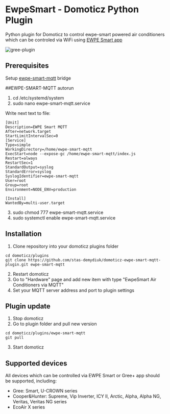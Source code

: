 # EwpeSmart - Domoticz Python Plugin
Python plugin for Domoticz to control ewpe-smart powered air conditioners which can be controled via WiFi using [EWPE Smart app](https://play.google.com/store/apps/details?id=com.gree.ewpesmart)

![gree-plugin](https://user-images.githubusercontent.com/2734836/49314936-aeffd700-f4f4-11e8-96a7-11310dac543c.PNG)

## Prerequisites

Setup [ewpe-smart-mqtt](https://github.com/stas-demydiuk/ewpe-smart-mqtt) bridge

##EWPE-SMART-MQTT autorun

1. cd /etc/systemd/system
2. sudo nano ewpe-smart-mqtt.service

Write next text to file:
```
[Unit]
Description=EWPE Smart MQTT
After=network.target
StartLimitIntervalSec=0
[Service]
Type=simple
WorkingDirectory=/home/ewpe-smart-mqtt
ExecStart=node --expose-gc /home/ewpe-smart-mqtt/index.js
Restart=always
RestartSec=1
StandardOutput=syslog
StandardError=syslog
SyslogIdentifier=ewpe-smart-mqtt
User=root
Group=root
Environment=NODE_ENV=production

[Install]
WantedBy=multi-user.target
```
3. sudo chmod 777 ewpe-smart-mqtt.service
4. sudo systemctl enable ewpe-smart-mqtt.service

## Installation

1. Clone repository into your domoticz plugins folder
```
cd domoticz/plugins
git clone https://github.com/stas-demydiuk/domoticz-ewpe-smart-mqtt-plugin.git ewpe-smart-mqtt
```
2. Restart domoticz
3. Go to "Hardware" page and add new item with type "EwpeSmart Air Conditioners via MQTT"
4. Set your MQTT server address and port to plugin settings

## Plugin update

1. Stop domoticz
2. Go to plugin folder and pull new version
```
cd domoticz/plugins/ewpe-smart-mqtt
git pull
```
3. Start domoticz

## Supported devices
All devices which can be controlled via EWPE Smart or Gree+ app should be supported, including:

- Gree: Smart, U-CROWN series
- Cooper&Hunter: Supreme, Vip Inverter, ICY II, Arctic, Alpha, Alpha NG, Veritas, Veritas NG series
- EcoAir X series
